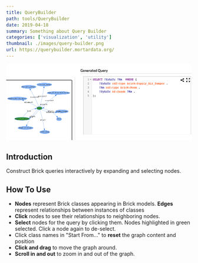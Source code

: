 ```yaml
---
title: QueryBuilder
path: tools/QueryBuilder
date: 2019-04-18
summary: Something about Query Builder
categories: ['visualization', 'utility']
thumbnail: ./images/query-builder.png
url: https://querybuilder.mortardata.org/
---
```


![background](./images/query-builder-sc.png)


## Introduction
Construct Brick queries interactively by expanding and selecting nodes.

## How To Use
- **Nodes** represent Brick classes appearing in Brick models. **Edges** represent relationships between instances of classes
- **Click** nodes to see their relationships to neighboring nodes.
- **Select** nodes for the query by clicking them. Nodes highlighted in green selected. Click a node again to de-select.
- Click class names in "Start From..." to **reset** the graph content and position
- **Click and drag** to move the graph around.
- **Scroll in and out** to zoom in and out of the graph.